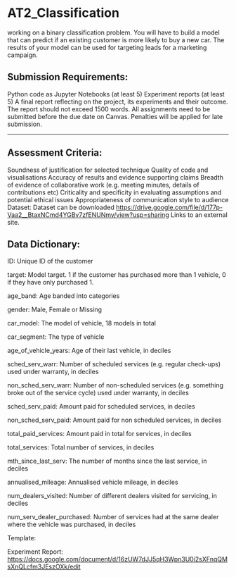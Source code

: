 # AT2_Classification
working on a binary classification problem. 
You will have to build a model that can predict if an existing customer is more likely to buy a new car.
The results of your model can be used for targeting leads for a marketing campaign. <br>

## Submission Requirements: 
Python code as Jupyter Notebooks (at least 5)
Experiment reports (at least 5)
A final report reflecting on the project, its experiments and their outcome. The report should not exceed 1500 words.
All assignments need to be submitted before the due date on Canvas. Penalties will be applied for late submission.

***
## Assessment Criteria:

Soundness of justification for selected technique
Quality of code and visualisations
Accuracy of results and evidence supporting claims
Breadth of evidence of collaborative work (e.g. meeting minutes, details of contributions etc) 
Criticality and specificity in evaluating assumptions and potential ethical issues 
Appropriateness of communication style to audience
Dataset:
Dataset can be downloaded https://drive.google.com/file/d/177p-Vaa2__BtaxNCmd4YGBv7zfENUNmy/view?usp=sharing Links to an external site.

## Data Dictionary:
ID: Unique ID of the customer

target: Model target. 1 if the customer has purchased more than 1 vehicle, 0 if they have only purchased 1.

age_band: Age banded into categories

gender: Male, Female or Missing

car_model: The model of vehicle, 18 models in total

car_segment: The type of vehicle

age_of_vehicle_years: Age of their last vehicle, in deciles

sched_serv_warr: Number of scheduled services (e.g. regular check-ups) used under warranty, in deciles

non_sched_serv_warr: Number of non-scheduled services (e.g. something broke out of the service cycle) used under warranty, in deciles

sched_serv_paid: Amount paid for scheduled services, in deciles

non_sched_serv_paid: Amount paid for non scheduled services, in deciles

total_paid_services: Amount paid in total for services, in deciles

total_services: Total number of services, in deciles

mth_since_last_serv: The number of months since the last service, in deciles

annualised_mileage: Annualised vehicle mileage, in deciles

num_dealers_visited: Number of different dealers visited for servicing, in deciles

num_serv_dealer_purchased: Number of services had at the same dealer where the vehicle was purchased, in deciles

Template:

Experiment Report: https://docs.google.com/document/d/16zUW7dJJ5qH3Wpn3U0i2sXFnqQMsXnQLcfm3JEszOXk/edit

